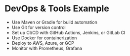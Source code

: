 # DevOps & Tools Example

- Use Maven or Gradle for build automation
- Use Git for version control
- Set up CI/CD with GitHub Actions, Jenkins, or GitLab CI
- Use Docker for containerization
- Deploy to AWS, Azure, or GCP
- Monitor with Prometheus, Grafana

